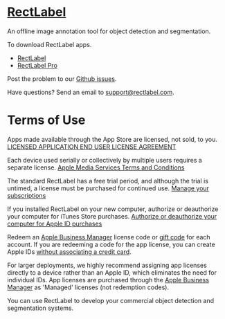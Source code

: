 # [RectLabel](https://rectlabel.com)
An offline image annotation tool for object detection and segmentation.

To download RectLabel apps.
- [RectLabel](https://apps.apple.com/app/id1210181730)
- [RectLabel Pro](https://apps.apple.com/app/id1490990105)

Post the problem to our [Github issues](https://github.com/ryouchinsa/Rectlabel-support/issues).

Have questions? Send an email to support@rectlabel.com.

# Terms of Use
Apps made available through the App Store are licensed, not sold, to you. 
[LICENSED APPLICATION END USER LICENSE AGREEMENT](https://www.apple.com/legal/internet-services/itunes/dev/stdeula/)

Each device used serially or collectively by multiple users requires a separate license.
[Apple Media Services Terms and Conditions](https://www.apple.com/legal/internet-services/itunes/us/terms.html)

The standard RectLabel has a free trial period, and although the trial is untimed, a license must be purchased for continued use.
[Manage your subscriptions](https://buy.itunes.apple.com/WebObjects/MZFinance.woa/wa/manageSubscriptions)

If you installed RectLabel on your new computer, authorize or deauthorize your computer for iTunes Store purchases.
[Authorize or deauthorize your computer for Apple ID purchases](https://support.apple.com/en-us/HT201251)

Redeem an [Apple Business Manager](https://business.apple.com/) license code or [gift code](https://support.apple.com/en-us/118401) for each account. If you are redeeming a code for the app license, you can create Apple IDs [without associating a credit card](https://support.apple.com/en-us/108647?device-type=mac).

For larger deployments, we highly recommend assigning app licenses directly to a device rather than an Apple ID, which eliminates the need for individual IDs. App licenses are purchased through the [Apple Business Manager](https://business.apple.com/) as 'Managed' licenses (not redemption codes).

You can use RectLabel to develop your commercial object detection and segmentation systems.
